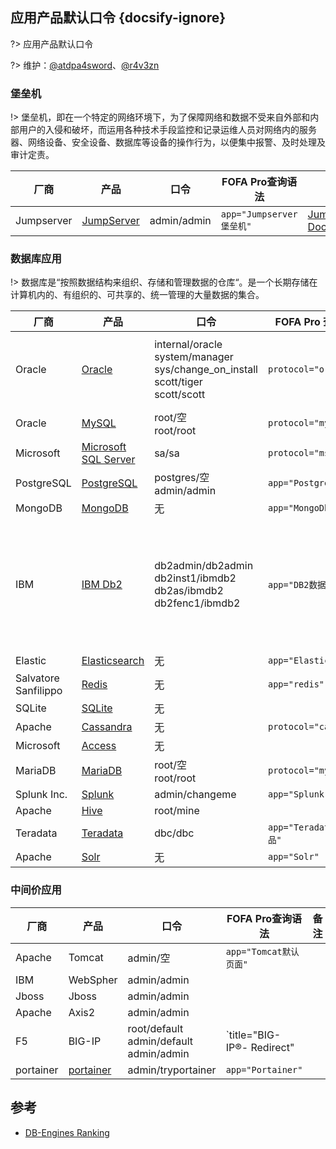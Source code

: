 ## 应用产品默认口令 {docsify-ignore}

?> 应用产品默认口令

?> 维护：[@atdpa4sword](https://github.com/atdpa4sw0rd)、[@r4v3zn](https://github.com/0nise)

### 堡垒机

!> 堡垒机，即在一个特定的网络环境下，为了保障网络和数据不受来自外部和内部用户的入侵和破坏，而运用各种技术手段监控和记录运维人员对网络内的服务器、网络设备、安全设备、数据库等设备的操作行为，以便集中报警、及时处理及审计定责。

| 厂商       | 产品                                                   | 口令        | FOFA Pro查询语法         | 备注                                                      |
| ---------- | ------------------------------------------------------ | ----------- | ------------------------ | --------------------------------------------------------- |
| Jumpserver | [JumpServer](https://github.com/jumpserver/jumpserver) | admin/admin | `app="Jumpserver堡垒机"` | [JumpServer Docs](https://docs.jumpserver.org/zh/master/) |

### 数据库应用

!> 数据库是“按照数据结构来组织、存储和管理数据的仓库“。是一个长期存储在计算机内的、有组织的、可共享的、统一管理的大量数据的集合。

| 厂商                 | 产品                                                         | 口令                                                         | FOFA Pro 查询语法         | 备注                                                         |
| -------------------- | ------------------------------------------------------------ | ------------------------------------------------------------ | ------------------------- | ------------------------------------------------------------ |
| Oracle               | [Oracle](https://www.oracle.com/cn/database/)                | internal/oracle <br/>system/manager <br />sys/change_on_install <br />scott/tiger <br />scott/scott <br /> | `protocol="oracle"`       | scott 用户默认没有启用                                       |
| Oracle               | [MySQL](https://www.mysql.com/)                              | root/空 <br />root/root                                      | `protocol="mysql"`        |                                                              |
| Microsoft            | [Microsoft SQL Server](https://www.microsoft.com/en-au/sql-server) | sa/sa                                                        | `protocol="mssql"`        |                                                              |
| PostgreSQL           | [PostgreSQL](https://www.postgresql.org/)                    | postgres/空 <br />admin/admin                                | `app="PostgreSQL"`        |                                                              |
| MongoDB              | [MongoDB](www.mongodb.com)                                   | 无                                                           | `app="MongoDb"`           |                                                              |
| IBM                  | [IBM Db2]()                                                  | db2admin/db2admin <br />db2inst1/ibmdb2 <br />db2as/ibmdb2 <br />db2fenc1/ibmdb2 | `app="DB2数据库"`         | [IBM DB2通用数据库已知默认密码漏洞](https://www.anquanke.com/vul/id/1106115) |
| Elastic              | [Elasticsearch](https://www.elastic.co/cn/elasticsearch/)    | 无                                                           | `app="Elasticsearch"`     |                                                              |
| Salvatore Sanfilippo | [Redis](https://redis.io/)                                   | 无                                                           | `app="redis"`             |                                                              |
| SQLite               | [SQLite](https://www.sqlite.org/)                            | 无                                                           |                           |                                                              |
| Apache               | [Cassandra](https://cassandra.apache.org/)                   | 无                                                           | `protocol="cassandra"`    |                                                              |
| Microsoft            | [Access](https://www.microsoft.com/en-us/microsoft-365/access) | 无                                                           |                           |                                                              |
| MariaDB              | [MariaDB]()                                                  | root/空 <br />root/root                                      | `protocol="mysql"`        |                                                              |
| Splunk Inc.          | [Splunk](https://www.splunk.com/)                            | admin/changeme                                               | `app="Splunk"`            |                                                              |
| Apache               | [Hive](https://hive.apache.org/)                             | root/mine                                                    |                           |                                                              |
| Teradata             | [Teradata](https://www.teradata.com/)                        | dbc/dbc                                                      | `app="Teradata-公司产品"` |                                                              |
| Apache               | [Solr](https://lucene.apache.org/solr/)                      | 无                                                           | `app="Solr"`              |                                                              |

### 中间价应用

| 厂商      | 产品                                                | 口令                                               | FOFA Pro查询语法                                          | 备注                     |
| --------- | --------------------------------------------------- | -------------------------------------------------- | --------------------------------------------------------- | ------------------------ |
| Apache    | Tomcat                                              | admin/空                                           | `app="Tomcat默认页面"`                                    |                          |
| IBM       | WebSpher                                            | admin/admin                                        |                                                           |                          |
| Jboss     | Jboss                                               | admin/admin                                        |                                                           |                          |
| Apache    | Axis2                                               | admin/admin                                        |                                                           |                          |
| F5        | BIG-IP                                              | root/default <br />admin/default <br />admin/admin | `title="BIG-IP&reg;- Redirect" || icon_hash="-335242539"` | 首次登录后会强制修改密码 |
| portainer | [portainer](https://github.com/portainer/portainer) | admin/tryportainer                                 | `app="Portainer"`                                         |                          |





## 参考

- [DB-Engines Ranking](https://db-engines.com/en/ranking)

